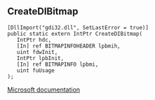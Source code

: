 ## CreateDIBitmap

```
[DllImport("gdi32.dll", SetLastError = true)]
public static extern IntPtr CreateDIBitmap(
   IntPtr hdc,
   [In] ref BITMAPINFOHEADER lpbmih,
   uint fdwInit,
   IntPtr lpbInit,
   [In] ref BITMAPINFO lpbmi,
   uint fuUsage
);
```

[Microsoft documentation](https://docs.microsoft.com/en-us/windows/win32/api/wingdi/nf-wingdi-createdibitmap)
